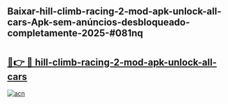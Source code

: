 ## Baixar-hill-climb-racing-2-mod-apk-unlock-all-cars-Apk-sem-anúncios-desbloqueado-completamente-2025-#081nq

# <h2><a href="https://ainizakaria.my?title=hill-climb-racing-2-mod-apk-unlock-all-cars&ref=20M">🔗👉 🔴 hill-climb-racing-2-mod-apk-unlock-all-cars</a></h2>

[![acn](https://github.com/user-attachments/assets/0f9c940e-d8b0-45ae-aac7-cd30a18b3e1c)](https://ainizakaria.my?title=hill-climb-racing-2-mod-apk-unlock-all-cars&ref=20M)

